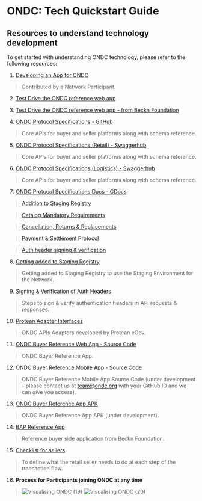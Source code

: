 # ONDC: Tech Quickstart Guide

## Resources to understand technology development

To get started with understanding ONDC technology, please refer to the following resources:

1. [Developing an App for ONDC](https://docs.google.com/presentation/d/1OYVDmy58wB6jDvSJaxVfc5JwRG5rYMtmhqt7oG9Cp0Y/edit#slide=id.g10a40235bd9_0_49)

> Contributed by a Network Participant.

2. [Test Drive the ONDC reference web app](https://buyer-app.ondc.org)

3. [Test Drive the ONDC reference web app - from Beckn Foundation](https://testbap.becknprotocol.io)

4. [ONDC Protocol Specifications - GitHub](https://github.com/Open-network-for-digital-commerce/ONDC-Protocol/tree/master/protocol-specifications/core/v0/api)	

> Core APIs for buyer and seller platforms along with schema reference.

5. [ONDC Protocol Specifications (Retail) - Swaggerhub](https://app.swaggerhub.com/apis/ONDC/ONDC-Protocol-Hyperlocal/1.0.12)

> Core APIs for buyer and seller platforms along with schema reference.

6. [ONDC Protocol Specifications (Logistics) - Swaggerhub](https://app.swaggerhub.com/apis/ONDC/ONDC-Protocol-Logistics/1.0.7)

> Core APIs for buyer and seller platforms along with schema reference.

7. [ONDC Protocol Specifications Docs - GDocs](https://drive.google.com/drive/folders/1Bpa_-HbTm4ypWNIjlXKLq52-vaw_8sdv)

> [Addition to Staging Registry](https://docs.google.com/document/d/1HnOeTBWvYXO8kjAEHSrR6W8XICsPfKGIT6B_IhmvVV0/edit)

> [Catalog Mandatory Requirements](https://docs.google.com/spreadsheets/d/1BNPOgcJzKglZzj1bpx-KkjvWBpH-R50AXbdC1AKJm1g/edit#gid=0)

> [Cancellation, Returns & Replacements](https://docs.google.com/document/d/1M-lZSduYMFKIk1V6d8QLt-j-16-rVzYVdPn0pmbkclk/edit)

> [Payment & Settlement Protocol](https://docs.google.com/document/d/1iqLdayk488ekEzKrEs-yn6gVrevbxBkILBe5j4oIxMY/edit)

> [Auth header signing & verification](https://docs.google.com/document/d/1-xECuAHxzpfF8FEZw9iN3vT7D3i6yDDB1u2dEApAjPA/edit)

8. [Getting added to Staging Registry](https://docs.google.com/document/d/1HnOeTBWvYXO8kjAEHSrR6W8XICsPfKGIT6B_IhmvVV0/edit)

> Getting added to Staging Registry to use the Staging Environment for the Network.

9. [Signing & Verification of Auth Headers](https://docs.google.com/document/d/1-xECuAHxzpfF8FEZw9iN3vT7D3i6yDDB1u2dEApAjPA/edit)

> Steps to sign & verify authentication headers in API requests & responses.

10. [Protean Adapter Interfaces](https://github.com/NSDL-e-Governance/ondc_adaptor)

> ONDC APIs Adaptors developed by Protean eGov.

11. [ONDC Buyer Reference Web App - Source Code](https://github.com/Open-network-for-digital-commerce/biap-client-node-js)

> ONDC Buyer Reference App.

12. [ONDC Buyer Reference Mobile App - Source Code](https://github.com/Open-network-for-digital-commerce/ONDC-Mobile-Buyer-App-Private)

> ONDC Buyer Reference Mobile App Source Code (under development - please contact us at team@ondc.org with your GitHub ID and we can give you access).

13. [ONDC Buyer Reference App APK](https://github.com/Open-network-for-digital-commerce/ONDC-Reference-Apps-Mobile/tree/main/BuyerApp/apk)

> ONDC Buyer Reference App APK (under development).

14. [BAP Reference App](https://github.com/beckn/bap-reference-app/tree/1019546f35581e606236c3f4c7794ae8ac8198a0)

> Reference buyer side application from Beckn Foundation.

15. [Checklist for sellers](https://docs.google.com/document/d/1m2V3GR6UIjJK65u4JW1r35cihy7lFmuBe8_cv66mVU8/edit#)

> To define what the retail seller needs to do at each step of the transaction flow.

16. **Process for Participants joining ONDC at any time**

> ![Visualising ONDC (19)](https://user-images.githubusercontent.com/95357304/156694718-3d86822e-bf42-4b1d-be73-680235c965d2.jpg)
>![Visualising ONDC (20)](https://user-images.githubusercontent.com/95357304/156694766-00570ec9-3ae4-41dd-86e4-e91de7247188.jpg)




 



